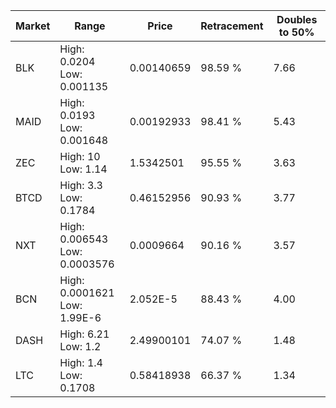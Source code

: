 | Market | Range | Price| Retracement | Doubles to 50% |
| --- | --- | --- | --- | --- |
| BLK | High: 0.0204<br />Low: 0.001135 | 0.00140659 | 98.59 % | 7.66 |
| MAID | High: 0.0193<br />Low: 0.001648 | 0.00192933 | 98.41 % | 5.43 |
| ZEC | High: 10<br />Low: 1.14 | 1.5342501 | 95.55 % | 3.63 |
| BTCD | High: 3.3<br />Low: 0.1784 | 0.46152956 | 90.93 % | 3.77 |
| NXT | High: 0.006543<br />Low: 0.0003576 | 0.0009664 | 90.16 % | 3.57 |
| BCN | High: 0.0001621<br />Low: 1.99E-6 | 2.052E-5 | 88.43 % | 4.00 |
| DASH | High: 6.21<br />Low: 1.2 | 2.49900101 | 74.07 % | 1.48 |
| LTC | High: 1.4<br />Low: 0.1708 | 0.58418938 | 66.37 % | 1.34 |
